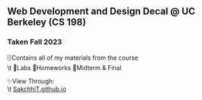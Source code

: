 ## Web Development and Design Decal @ UC Berkeley (CS 198)
### Taken Fall 2023

🗄️Contains all of my materials from the course <br/> 
\t 📁Labs  📁Homeworks  📁Midterm & Final 

✨View Through: <br/>
\t [SakchhiT.github.io](https://sakchhit.github.io/)
